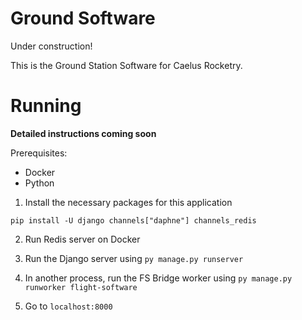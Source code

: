 # Ground Software

Under construction!

This is the Ground Station Software for Caelus Rocketry.

# Running

**Detailed instructions coming soon**

Prerequisites:
- Docker 
- Python

1. Install the necessary packages for this application

```
pip install -U django channels["daphne"] channels_redis 
```

2. Run Redis server on Docker 

3. Run the Django server using `py manage.py runserver`

4. In another process, run the FS Bridge worker using `py manage.py runworker flight-software`

5. Go to `localhost:8000`